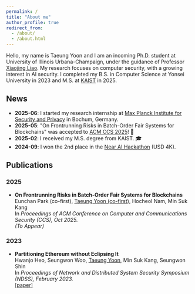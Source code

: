 ```yaml
---
permalink: /
title: "About me"
author_profile: true
redirect_from: 
  - /about/
  - /about.html
---
```


Hello, my name is Taeung Yoon and I am an incoming Ph.D. student at University of Illinois Urbana-Champaign, under the guidance of Professor [Xiaojing Liao](https://www.xiaojingliao.com/). My research focuses on computer security, with a growing interest in AI security. I completed my B.S. in Computer Science at Yonsei University in 2023 and M.S. at [KAIST](https://netsp.kaist.ac.kr/home) in 2025.

News
------
- **2025-06**: I started my research internship at [Max Planck Institute for Security and Privacy](https://www.mpi-sp.org/) in Bochum, Germany.
- **2025-05**: "On Frontrunning Risks in Batch-Order Fair Systems for Blockchains" was accepted to [ACM CCS 2025](https://www.sigsac.org/ccs/CCS2025/)! 🎉
- **2025-02**: I received my M.S. degree from KAIST. 🎓
- **2024-09**: I won the 2nd place in the [Near AI Hackathon](https://x.com/nearhorizon/status/1833458059399561627) (USD 4K).

Publications
------
### 2025

<ul>
  <li>
    <strong>On Frontrunning Risks in Batch-Order Fair Systems for Blockchains</strong><br>
    Eunchan Park (co-first), <u>Taeung Yoon (co-first)</u>, Hocheol Nam, Min Suk Kang<br>
    In <em>Proceedings of ACM Conference on Computer and Communications Security (CCS), Oct 2025.</em><br>
    <em>(To Appear)</em>
  </li>
</ul>

### 2023

<ul>
  <li>
    <strong>Partitioning Ethereum without Eclipsing It</strong><br>
    Hwanjo Heo, Seungwon Woo, <u>Taeung Yoon</u>, Min Suk Kang, Seungwon Shin<br>
    In <em>Proceedings of Network and Distributed System Security Symposium (NDSS), February 2023.</em><br>
    <a href="https://www.ndss-symposium.org/wp-content/uploads/2023/02/ndss2023_f465_paper.pdf">[paper]</a>
  </li>
</ul>
<!-- - 2025

1. On Frontrunning Risks in Batch-Order Fair Systems for Blockchains

- Eunchan Park (co-first), <u>Taeung Yoon (co-first)</u>, Hocheol Nam, Min Suk Kang

- In Proceedings of ACM Conference on Computer and Communications Security (CCS), Oct 2025.

- (To Appear)

- 2023

1. Partitioning Ethereum without Eclipsing It

- Hwanjo Heo, Seungwon Woo, <u>Taeung Yoon</u>, Min Suk Kang, Seungwon Shin

- In Proceedings of Network and Distributed System Security Symposium (NDSS), February 2023. 

- [[paper]](https://www.ndss-symposium.org/wp-content/uploads/2023/02/ndss2023_f465_paper.pdf) -->

<!-- Create content & metadata
------
For site content, there is one markdown file for each type of content, which are stored in directories like _publications, _talks, _posts, _teaching, or _pages. For example, each talk is a markdown file in the [_talks directory](https://github.com/academicpages/academicpages.github.io/tree/master/_talks). At the top of each markdown file is structured data in YAML about the talk, which the theme will parse to do lots of cool stuff. The same structured data about a talk is used to generate the list of talks on the [Talks page](https://academicpages.github.io/talks), each [individual page](https://academicpages.github.io/talks/2012-03-01-talk-1) for specific talks, the talks section for the [CV page](https://academicpages.github.io/cv), and the [map of places you've given a talk](https://academicpages.github.io/talkmap.html) (if you run this [python file](https://github.com/academicpages/academicpages.github.io/blob/master/talkmap.py) or [Jupyter notebook](https://github.com/academicpages/academicpages.github.io/blob/master/talkmap.ipynb), which creates the HTML for the map based on the contents of the _talks directory). -->

<!-- **Markdown generator**

The repository includes [a set of Jupyter notebooks](https://github.com/academicpages/academicpages.github.io/tree/master/markdown_generator
) that converts a CSV containing structured data about talks or presentations into individual markdown files that will be properly formatted for the Academic Pages template. The sample CSVs in that directory are the ones I used to create my own personal website at stuartgeiger.com. My usual workflow is that I keep a spreadsheet of my publications and talks, then run the code in these notebooks to generate the markdown files, then commit and push them to the GitHub repository.

How to edit your site's GitHub repository
------
Many people use a git client to create files on their local computer and then push them to GitHub's servers. If you are not familiar with git, you can directly edit these configuration and markdown files directly in the github.com interface. Navigate to a file (like [this one](https://github.com/academicpages/academicpages.github.io/blob/master/_talks/2012-03-01-talk-1.md) and click the pencil icon in the top right of the content preview (to the right of the "Raw | Blame | History" buttons). You can delete a file by clicking the trashcan icon to the right of the pencil icon. You can also create new files or upload files by navigating to a directory and clicking the "Create new file" or "Upload files" buttons. 

Example: editing a markdown file for a talk
![Editing a markdown file for a talk](/images/editing-talk.png)

For more info
------
More info about configuring Academic Pages can be found in [the guide](https://academicpages.github.io/markdown/), the [growing wiki](https://github.com/academicpages/academicpages.github.io/wiki), and you can always [ask a question on GitHub](https://github.com/academicpages/academicpages.github.io/discussions). The [guides for the Minimal Mistakes theme](https://mmistakes.github.io/minimal-mistakes/docs/configuration/) (which this theme was forked from) might also be helpful. -->
